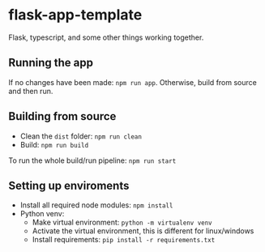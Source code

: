 # flask-app-template

Flask, typescript, and some other things working together. 

## Running the app

If no changes have been made: ``npm run app``. Otherwise, build from source and then run.

## Building from source

- Clean the ``dist`` folder: ``npm run clean``
- Build: ``npm run build``

To run the whole build/run pipeline: ``npm run start``

## Setting up enviroments

- Install all required node modules: ``npm install``
- Python venv:
  - Make virtual environment: ``python -m virtualenv venv``
  - Activate the virtual environment, this is different for linux/windows
  - Install requirements: ``pip install -r requirements.txt``
